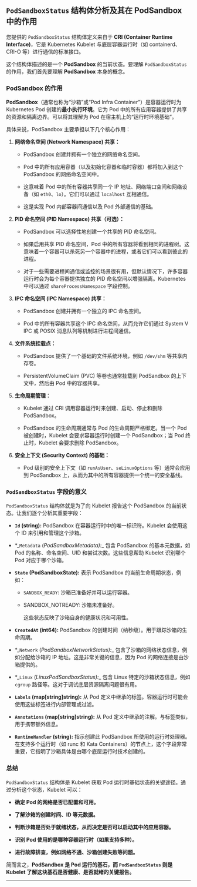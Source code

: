 ## `PodSandboxStatus` 结构体分析及其在 PodSandbox 中的作用

您提供的 `PodSandboxStatus` 结构体定义来自于 **CRI (Container Runtime Interface)**，它是 Kubernetes Kubelet 与底层容器运行时（如 containerd、CRI-O 等）进行通信的标准接口。

这个结构体描述的是一个 **PodSandbox** 的当前状态。要理解 `PodSandboxStatus` 的作用，我们首先要理解 **PodSandbox** 本身的概念。

### PodSandbox 的作用

**PodSandbox**（通常也称为“沙箱”或“Pod Infra Container”）是容器运行时为 Kubernetes Pod 创建的**最小执行环境**。它为 Pod 中的所有应用容器提供了共享的资源和隔离边界。可以将其理解为 Pod 在宿主机上的“运行时环境基础”。

具体来说，PodSandbox 主要承担以下几个核心作用：

1. **网络命名空间 (Network Namespace) 共享：**
    
    - PodSandbox 创建并拥有一个独立的网络命名空间。
        
    - Pod 中的所有应用容器（以及初始化容器和临时容器）都将加入到这个 PodSandbox 的网络命名空间中。
        
    - 这意味着 Pod 中的所有容器共享同一个 IP 地址、网络端口空间和网络设备（如 `eth0`、`lo`）。它们可以通过 `localhost` 互相通信。
        
    - 这是实现 Pod 内部容器间通信以及 Pod 外部通信的基础。
        
2. **PID 命名空间 (PID Namespace) 共享（可选）：**
    
    - PodSandbox 可以选择性地创建一个共享的 PID 命名空间。
        
    - 如果启用共享 PID 命名空间，Pod 中的所有容器将看到相同的进程树。这意味着一个容器可以杀死另一个容器中的进程，或者它们可以看到彼此的进程。
        
    - 对于一些需要进程间通信或监控的场景很有用，但默认情况下，许多容器运行时会为每个容器提供独立的 PID 命名空间以增强隔离。Kubernetes 中可以通过 `shareProcessNamespace` 字段控制。
        
3. **IPC 命名空间 (IPC Namespace) 共享：**
    
    - PodSandbox 创建并拥有一个独立的 IPC 命名空间。
        
    - Pod 中的所有容器共享这个 IPC 命名空间，从而允许它们通过 System V IPC 或 POSIX 消息队列等机制进行进程间通信。
        
4. **文件系统挂载点：**
    
    - PodSandbox 提供了一个基础的文件系统环境，例如 `/dev/shm` 等共享内存卷。
        
    - PersistentVolumeClaim (PVC) 等卷也通常挂载到 PodSandbox 的上下文中，然后由 Pod 中的容器共享。
        
5. **生命周期管理：**
    
    - Kubelet 通过 CRI 调用容器运行时来创建、启动、停止和删除 PodSandbox。
        
    - PodSandbox 的生命周期通常与 Pod 的生命周期严格绑定。当一个 Pod 被创建时，Kubelet 会要求容器运行时创建一个 PodSandbox；当 Pod 终止时，Kubelet 会要求删除 PodSandbox。
        
6. **安全上下文 (Security Context) 的基础：**
    
    - Pod 级别的安全上下文（如 `runAsUser`、`seLinuxOptions` 等）通常会应用到 PodSandbox 上，从而为其中的所有容器提供一个统一的安全基线。
        

### `PodSandboxStatus` 字段的意义

`PodSandboxStatus` 结构体就是为了向 Kubelet 报告这个 PodSandbox 的当前状态。让我们逐个分析其重要字段：

- **`Id` (string):** PodSandbox 在容器运行时中的唯一标识符。Kubelet 会使用这个 ID 来引用和管理这个沙箱。
    
- *_`Metadata` (_PodSandboxMetadata):__ 包含 PodSandbox 的基本元数据，如 Pod 的名称、命名空间、UID 和尝试次数。这些信息帮助 Kubelet 识别哪个 Pod 对应于哪个沙箱。
    
- **`State` (PodSandboxState):** 表示 PodSandbox 的当前生命周期状态，例如：
    
    - `SANDBOX_READY`: 沙箱已准备好并可以运行容器。
        
    - SANDBOX_NOTREADY: 沙箱未准备好。
        
        这些状态反映了沙箱自身的健康状况和可用性。
        
- **`CreatedAt` (int64):** PodSandbox 的创建时间（纳秒级）。用于跟踪沙箱的生命周期。
    
- *_`Network` (_PodSandboxNetworkStatus):__ 包含了沙箱的网络状态信息，例如分配给沙箱的 IP 地址。这是非常关键的信息，因为 Pod 的网络连接是由沙箱提供的。
    
- *_`Linux` (_LinuxPodSandboxStatus):__ 包含 Linux 特定的沙箱状态信息，例如 `cgroup` 路径等。这对于调试底层资源隔离问题很有用。
    
- **`Labels` (map[string]string):** 从 Pod 定义中继承的标签。容器运行时可能会使用这些标签进行内部管理或过滤。
    
- **`Annotations` (map[string]string):** 从 Pod 定义中继承的注解。与标签类似，用于携带额外信息。
    
- **`RuntimeHandler` (string):** 指示创建此 PodSandbox 所使用的运行时处理器。在支持多个运行时（如 runc 和 Kata Containers）的节点上，这个字段非常重要，它指明了沙箱具体是由哪个底层运行时技术创建的。
    

### 总结

`PodSandboxStatus` 结构体是 Kubelet 获取 Pod 运行时基础状态的关键途径。通过分析这个状态，Kubelet 可以：

- **确定 Pod 的网络是否已配置和可用。**
    
- **了解沙箱的创建时间、ID 等元数据。**
    
- **判断沙箱是否处于就绪状态，从而决定是否可以启动其中的应用容器。**
    
- **识别 Pod 使用的是哪种容器运行时（如果支持多种）。**
    
- **进行故障排查，例如网络不通、沙箱创建失败等问题。**
    

简而言之，**PodSandbox 是 Pod 运行的基石，而 `PodSandboxStatus` 则是 Kubelet 了解这块基石是否健康、是否就绪的关键报告。**

---